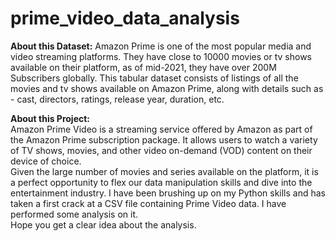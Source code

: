 # prime_video_data_analysis

**About this Dataset:** Amazon Prime is one of the most popular media and video streaming platforms. They have close to 10000 movies or tv shows available on their platform, as of mid-2021, they have over 200M Subscribers globally. This tabular dataset consists of listings of all the movies and tv shows available on Amazon Prime, along with details such as - cast, directors, ratings, release year, duration, etc.

**About this Project:** <br> Amazon Prime Video is a streaming service offered by Amazon as part of the Amazon Prime subscription package. It allows users to watch a variety of TV shows, movies, and other video on-demand (VOD) content on their device of choice. 
<br>
Given the large number of movies and series available on the platform, it is a perfect opportunity to flex our data manipulation skills and dive into the entertainment industry. I have been brushing up on my Python skills and has taken a first crack at a CSV file containing Prime Video data. I have performed some analysis on it. 
<br>
Hope you get a clear idea about the analysis.
